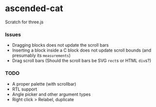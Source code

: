 # ascended-cat
Scratch for three.js

### Issues

- Dragging blocks does not update the scroll bars
- Inserting a block inside a C block does not update scroll bounds (and presumably its `measurements`)
- Drag scroll bars (Should the scroll bars be SVG `rect`s or HTML `div`s?)

### TODO

- A proper palette (with scrollbar)
- RTL support
- Angle picker and other argument types
- Right click > Relabel, duplicate
